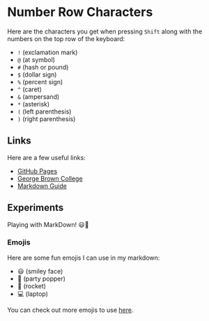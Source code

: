# Number Row Characters

Here are the characters you get when pressing `Shift` along with the numbers on the top row of the keyboard:

- `!` (exclamation mark)
- `@` (at symbol)
- `#` (hash or pound)
- `$` (dollar sign)
- `%` (percent sign)
- `^` (caret)
- `&` (ampersand)
- `*` (asterisk)
- `(` (left parenthesis)
- `)` (right parenthesis)

## Links

Here are a few useful links:

- [GitHub Pages](https://pages.github.com/)
- [George Brown College](https://learn.georgebrown.ca/d2l/home)
- [Markdown Guide](https://www.markdownguide.org/)

## Experiments

Playing with MarkDown! 😃🎉

### Emojis

Here are some fun emojis I can use in my markdown:

- 😃 (smiley face)
- 🎉 (party popper)
- 🚀 (rocket)
- 💻 (laptop)

You can check out more emojis to use [here](https://gist.github.com/rxaviers/7360908).




